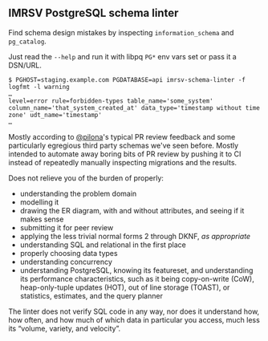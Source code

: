 ## IMRSV PostgreSQL schema linter ##

Find schema design mistakes by inspecting `information_schema` and
`pg_catalog`.

Just read the `--help` and run it with libpq `PG*` env vars set or pass
it a DSN/URL.

```
$ PGHOST=staging.example.com PGDATABASE=api imrsv-schema-linter -f logfmt -l warning
…
level=error rule=forbidden-types table_name='some_system' column_name='that_system_created_at' data_type='timestamp without time zone' udt_name='timestamp'
…
```

Mostly according to [@pilona]'s typical PR review feedback and some
particularly egregious third party schemas we've seen before. Mostly
intended to automate away boring bits of PR review by pushing it to CI
instead of repeatedly manually inspecting migrations and the results.

Does not relieve you of the burden of properly:

- understanding the problem domain
- modelling it
- drawing the ER diagram, with and without attributes, and seeing if it
  makes sense
- submitting it for peer review
- applying the less trivial normal forms 2 through DKNF, _as appropriate_
- understanding SQL and relational in the first place
- properly choosing data types
- understanding concurrency
- understanding PostgreSQL, knowing its featureset, and understanding its
  performance characteristics, such as it being copy-on-write (CoW),
  heap-only-tuple updates (HOT), out of line storage (TOAST), or
  statistics, estimates, and the query planner

The linter does not verify SQL code in any way, nor does it understand how, how
often, and how much of which data in particular you access, much less
its “volume, variety, and velocity”.

[@pilona]: https://github.com/pilona "Alex Pilon"
